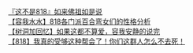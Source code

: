 [『这不是818』如来佛祖如是说](http://tieba.baidu.com/p/3552464873?see_lz=1&pn=)   
[【容我水水】818各门派百合弯女们的性格分析](http://tieba.baidu.com/p/3553228218?see_lz=1&pn=)   
[【树洞加回忆】如果这都不算爱，容我安静的说完](http://tieba.baidu.com/p/3551467454?see_lz=1&pn=)   
[【818】我真的受够这种帮会了！你们这群人怎么不去死！](http://tieba.baidu.com/p/3552688557?see_lz=1&pn=)   
